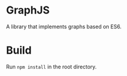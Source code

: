 GraphJS
=======

A library that implements graphs based on ES6.

Build
=====

Run ```npm install``` in the root directory.